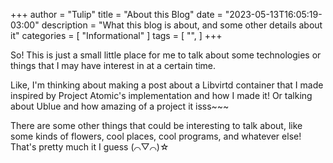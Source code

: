 +++
author = "Tulip"
title = "About this Blog"
date = "2023-05-13T16:05:19-03:00"
description = "What this blog is about, and some other details about it"
categories = [
    "Informational"
]
tags = [
    "",
]
+++

So! This is just a small little place for me to talk about some technologies or things that I may have interest in at a certain time.

Like, I'm thinking about making a post about a Libvirtd container that I made inspired by Project Atomic's implementation and how I made it! Or talking about Ublue and how amazing of a project it isss~~~

There are some other things that could be interesting to talk about, like some kinds of flowers, cool places, cool programs, and whatever else! That's pretty much it I guess (⌒▽⌒)☆

